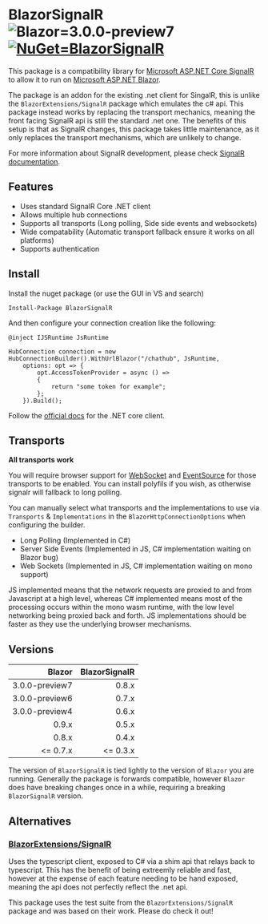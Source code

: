 # BlazorSignalR ![Blazor=3.0.0-preview7](https://img.shields.io/badge/Blazor-3.0.0--preview7-informational.svg) [![NuGet=BlazorSignalR](https://img.shields.io/badge/NuGet-BlazorSignalR-informational.svg)](https://www.nuget.org/packages/BlazorSignalR)
This package is a compatibility library for [Microsoft ASP.NET Core SignalR](https://github.com/aspnet/SignalR) to allow it to run on [Microsoft ASP.NET Blazor](https://github.com/aspnet/Blazor).

The package is an addon for the existing .net client for SingalR, this is unlike the ```BlazorExtensions/SignalR``` package which emulates the c# api. This package instead works by replacing the transport mechanics, meaning the front facing SignalR api is still the standard .net one. The benefits of this setup is that as SignalR changes, this package takes little maintenance, as it only replaces the transport mechanisms, which are unlikely to change.

For more information about SignalR development, please check [SignalR documentation](https://docs.microsoft.com/en-us/aspnet/core/signalr/introduction?view=aspnetcore-2.1).

## Features

- Uses standard SignalR Core .NET client
- Allows multiple hub connections
- Supports all transports (Long polling, Side side events and websockets)
- Wide compatability (Automatic transport fallback ensure it works on all platforms)
- Supports authentication

## Install

Install the nuget package (or use the GUI in VS and search)
```
Install-Package BlazorSignalR
```

And then configure your connection creation like the following:

```
@inject IJSRuntime JsRuntime

HubConnection connection = new HubConnectionBuilder().WithUrlBlazor("/chathub", JsRuntime,
    options: opt => {
        opt.AccessTokenProvider = async () =>
        {
            return "some token for example";
        };
    }).Build();
```

Follow the [official docs](https://docs.microsoft.com/en-us/aspnet/core/signalr/dotnet-client?view=aspnetcore-2.1) for the .NET core client.

## Transports
**All transports work**

You will require browser support for [WebSocket](https://caniuse.com/#feat=websockets) and [EventSource](https://caniuse.com/#feat=eventsource) for those transports to be enabled. You can install polyfils if you wish, as otherwise signalr will fallback to long polling.

You can manually select what transports and the implementations to use via ```Transports``` & ```Implementations``` in the ```BlazorHttpConnectionOptions``` when configuring the builder.

- Long Polling (Implemented in C#)
- Server Side Events (Implemented in JS, C# implementation waiting on Blazor bug)
- Web Sockets (Implemented in JS, C# implementation waiting on mono support)

JS implemented means that the network requests are proxied to and from Javascript at a high level, whereas C# implemented means most of the processing occurs within the mono wasm runtime, with the low level networking being proxied back and forth. JS implementations should be faster as they use the underlying browser mechanisms.

## Versions
| Blazor         | BlazorSignalR |
| --------------:| -------------:|
| 3.0.0-preview7 |     0.8.x     |
| 3.0.0-preview6 |     0.7.x     |
| 3.0.0-preview4 |     0.6.x     |
|     0.9.x      |     0.5.x     |
|     0.8.x      |     0.4.x     |
| <=  0.7.x      | <=  0.3.x     |

The version of ```BlazorSignalR``` is tied lightly to the version of ```Blazor``` you are running. Generally the package is forwards compatible, however ```Blazor``` does have breaking changes once in a while, requiring a breaking ```BlazorSignalR``` version.

## Alternatives

### [BlazorExtensions/SignalR](https://github.com/BlazorExtensions/SignalR)
Uses the typescript client, exposed to C# via a shim api that relays back to typescript. This has the benefit of being extreemly reliable and fast, however at the expense of each feature needing to be hand exposed, meaning the api does not perfectly reflect the .net api. 

This package uses the test suite from the ```BlazorExtensions/SignalR``` package and was based on their work. Please do check it out!
